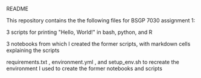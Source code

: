 README

This repository contains the the following files for BSGP 7030 assignment 1:

3 scripts for printing "Hello, World!" in bash, python, and R

3 notebooks from which I created the former scripts, with markdown cells explaining the scripts

requirements.txt , environment.yml , and setup_env.sh to recreate the environment I used to create the former notebooks and scripts

